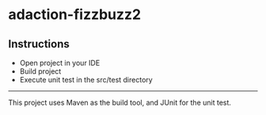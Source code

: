 # adaction-fizzbuzz2
## Instructions
* Open project in your IDE
* Build project
* Execute unit test in the src/test directory
----
This project uses Maven as the build tool, and JUnit for the unit test.
